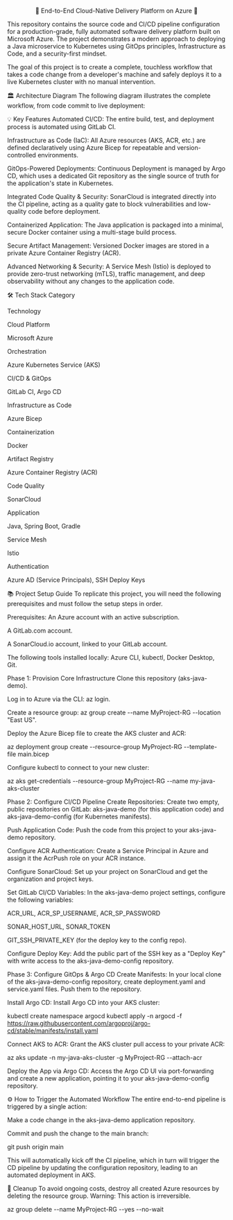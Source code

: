 <div align="center">

🚀 End-to-End Cloud-Native Delivery Platform on Azure 🚀
</div>

This repository contains the source code and CI/CD pipeline configuration for a production-grade, fully automated software delivery platform built on Microsoft Azure. The project demonstrates a modern approach to deploying a Java microservice to Kubernetes using GitOps principles, Infrastructure as Code, and a security-first mindset.

The goal of this project is to create a complete, touchless workflow that takes a code change from a developer's machine and safely deploys it to a live Kubernetes cluster with no manual intervention.

🏛️ Architecture Diagram
The following diagram illustrates the complete workflow, from code commit to live deployment:

💡 Key Features
Automated CI/CD: The entire build, test, and deployment process is automated using GitLab CI.

Infrastructure as Code (IaC): All Azure resources (AKS, ACR, etc.) are defined declaratively using Azure Bicep for repeatable and version-controlled environments.

GitOps-Powered Deployments: Continuous Deployment is managed by Argo CD, which uses a dedicated Git repository as the single source of truth for the application's state in Kubernetes.

Integrated Code Quality & Security: SonarCloud is integrated directly into the CI pipeline, acting as a quality gate to block vulnerabilities and low-quality code before deployment.

Containerized Application: The Java application is packaged into a minimal, secure Docker container using a multi-stage build process.

Secure Artifact Management: Versioned Docker images are stored in a private Azure Container Registry (ACR).

Advanced Networking & Security: A Service Mesh (Istio) is deployed to provide zero-trust networking (mTLS), traffic management, and deep observability without any changes to the application code.

🛠️ Tech Stack
Category

Technology

Cloud Platform

Microsoft Azure

Orchestration

Azure Kubernetes Service (AKS)

CI/CD & GitOps

GitLab CI, Argo CD

Infrastructure as Code

Azure Bicep

Containerization

Docker

Artifact Registry

Azure Container Registry (ACR)

Code Quality

SonarCloud

Application

Java, Spring Boot, Gradle

Service Mesh

Istio

Authentication

Azure AD (Service Principals), SSH Deploy Keys

📚 Project Setup Guide
To replicate this project, you will need the following prerequisites and must follow the setup steps in order.

Prerequisites:
An Azure account with an active subscription.

A GitLab.com account.

A SonarCloud.io account, linked to your GitLab account.

The following tools installed locally: Azure CLI, kubectl, Docker Desktop, Git.

Phase 1: Provision Core Infrastructure
Clone this repository (aks-java-demo).

Log in to Azure via the CLI: az login.

Create a resource group: az group create --name MyProject-RG --location "East US".

Deploy the Azure Bicep file to create the AKS cluster and ACR:

az deployment group create --resource-group MyProject-RG --template-file main.bicep

Configure kubectl to connect to your new cluster:

az aks get-credentials --resource-group MyProject-RG --name my-java-aks-cluster

Phase 2: Configure CI/CD Pipeline
Create Repositories: Create two empty, public repositories on GitLab: aks-java-demo (for this application code) and aks-java-demo-config (for Kubernetes manifests).

Push Application Code: Push the code from this project to your aks-java-demo repository.

Configure ACR Authentication: Create a Service Principal in Azure and assign it the AcrPush role on your ACR instance.

Configure SonarCloud: Set up your project on SonarCloud and get the organization and project keys.

Set GitLab CI/CD Variables: In the aks-java-demo project settings, configure the following variables:

ACR_URL, ACR_SP_USERNAME, ACR_SP_PASSWORD

SONAR_HOST_URL, SONAR_TOKEN

GIT_SSH_PRIVATE_KEY (for the deploy key to the config repo).

Configure Deploy Key: Add the public part of the SSH key as a "Deploy Key" with write access to the aks-java-demo-config repository.

Phase 3: Configure GitOps & Argo CD
Create Manifests: In your local clone of the aks-java-demo-config repository, create deployment.yaml and service.yaml files. Push them to the repository.

Install Argo CD: Install Argo CD into your AKS cluster:

kubectl create namespace argocd
kubectl apply -n argocd -f https://raw.githubusercontent.com/argoproj/argo-cd/stable/manifests/install.yaml

Connect AKS to ACR: Grant the AKS cluster pull access to your private ACR:

az aks update -n my-java-aks-cluster -g MyProject-RG --attach-acr <your-acr-name>

Deploy the App via Argo CD: Access the Argo CD UI via port-forwarding and create a new application, pointing it to your aks-java-demo-config repository.

⚙️ How to Trigger the Automated Workflow
The entire end-to-end pipeline is triggered by a single action:

Make a code change in the aks-java-demo application repository.

Commit and push the change to the main branch:

git push origin main

This will automatically kick off the CI pipeline, which in turn will trigger the CD pipeline by updating the configuration repository, leading to an automated deployment in AKS.

🧹 Cleanup
To avoid ongoing costs, destroy all created Azure resources by deleting the resource group.
Warning: This action is irreversible.

az group delete --name MyProject-RG --yes --no-wait
